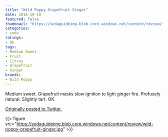 ```yaml
---
title: "Wild Poppy Grapefruit Ginger"
date: 2016-10-10
featured: false
thumbnail: "https://sodaguideimg.blob.core.windows.net/content/review/thumbs/wild-poppy-grapefruit-ginger.jpg"
categories:
- soda
ratings:
- Ok
tags:
- Medium Sweet
- Fruit
- Citrus
- Grapefruit
- Ginger
brands:
- Wild Poppy
---
```


Medium sweet. Grapefruit masks slow ignition to light ginger fire. Profusely natural. Slightly tart. OK.

[Originally posted to Twitter.](https://twitter.com/Cavorter/status/785677341905256449)

{{< figure src="https://sodaguideimg.blob.core.windows.net/content/review/wild-poppy-grapefruit-ginger.jpg" >}}
